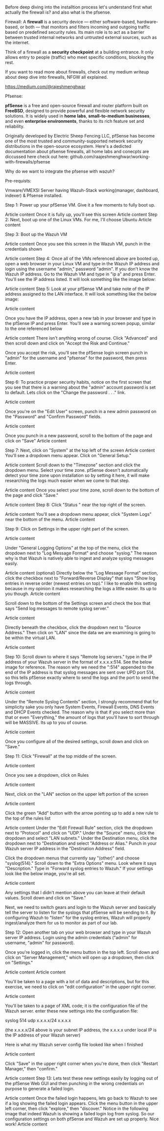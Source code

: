 Before deep diving into the installtion process let's understand first what actually the firewall is? and also what is the pfsense.

Firewall: 
A **firewall** is a security device — either software-based, hardware-based, or both — that monitors and filters incoming and outgoing traffic based on predefined security rules. Its main role is to act as a barrier between trusted internal networks and untrusted external sources, such as the internet.

Think of a firewall as a **security checkpoint** at a building entrance. It only allows entry to people (traffic) who meet specific conditions, blocking the rest.

If you want to read more about firewalls, check out my medium writeup about deep dive into firewalls, NFGW all explained.

https://medium.com/@rajeshmenghwar

Pfsense:


**pfSense** is a free and open-source firewall and router platform built on **FreeBSD**, designed to provide powerful and flexible network security solutions. It is widely used in **home labs**, **small-to-medium businesses**, and even **enterprise environments**, thanks to its rich feature set and reliability.

Originally developed by Electric Sheep Fencing LLC, pfSense has become one of the most trusted and community-supported network security distributions in the open-source ecosystem.
Here's a dedicted documentation about pfsense firewalls, all home labs and conecpts are diccussed here check out here:
github.com/raajeshmenghwar/working-with-firewalls/pfsense

Why do we want to integrate the pfsense with wazuh?

Pre-requists:

Vmware/VMEXSI Server having
Wazuh-Stack working(manager, dashboard, indexer)
& Pfsense installed.

Step 1: Power up your pfSense VM. Give it a few moments to fully boot up.


Article content
Once it is fully up, you'll see this screen
Article content
Step 2: Next, boot up one of the Linux VMs. For me, I'll choose Ubuntu
Article content
 
Step 3: Boot up the Wazuh VM
 
Article content
Once you see this screen in the Wazuh VM, punch in the credentials shown




Article content
Step 4: Once all of the VMs referenced above are booted up, open a web browser in your Linux VM and type in the Wazuh IP address and login using the username "admin," password "admin". If you don't know the Wazuh IP address. Go to the Wazuh VM and type in "ip a" and press Enter. You'll see the IP address listed. It will look something like the image below:


Article content
 Step 5: Look at your pfSense VM and take note of the IP address assigned to the LAN interface. It will look something like the below image:
 
Article content
 
Once you have the IP address, open a new tab in your browser and type in the pfSense IP and press Enter. You'll see a warning screen popup, similar to the one referenced below
 
Article content
There isn't anything wrong of course. Click "Advanced" and then scroll down and click on "Accept the Risk and Continue."


Once you accept the risk, you'll see the pfSense login screen punch in "admin" for the username and "pfsense" for the password, then press Enter.
 
Article content
 
Step 6: To practice proper security habits, notice on the first screen that you see that there is a warning about the "admin" account password is set to default. Lets click on the "Change the password . . ." link.
 
Article content
 
Once you're on the "Edit User" screen, punch in a new admin password on the "Password" and "Confirm Password" fields.
 
Article content
 
Once you punch in a new password, scroll to the bottom of the page and click on "Save"
Article content
 
Step 7: Next, click on "System" at the top left of the screen
Article content
You'll see a dropdown menu appear. Click on "General Setup."
 
Article content
 Scroll down to the "Timezone" section and click the dropdown menu. Select your time zone. pfSense doesn't automatically detect your time zone upon installation so by setting it here, it will make researching the logs much easier when we come to that step.




Article content
Once you select your time zone, scroll down to the bottom of the page and click "Save."
 
Article content
 Step 8: Click "Status " near the top right of the screen.
 
Article content
 You'll see a dropdown menu appear, click "System Logs" near the bottom of the menu.
Article content
 
Step 9: Click on Settings in the upper right part of the screen.


Article content
 
Under "General Logging Options" at the top of the menu, click the dropdown next to "Log Message Format" and choose "syslog." The reason why is that Wazuh is natively able to ingest and analyze syslog messages easily.




Article content
 (optional) Directly below the "Log Message Format" section, click the checkbox next to "Forward/Reverse Display" that says "Show log entries in reverse order (newest entries on top)." I like to enable this setting because in my opinion it makes researching the logs a little easier. Its up to you though. 
Article content
 
Scroll down to the bottom of the Settings screen and check the box that says "Send log messages to remote syslog server."
 
Article content
 
Directly beneath the checkbox, click the dropdown next to "Source Address." Then click on "LAN" since the data we are examining is going to be within the virtual LAN. 
 
Article content
 
Step 10: Scroll down to where it says "Remote log servers." type in the IP address of your Wazuh server in the format of x.x.x.x:514. See the below image for reference. The reason why we need the ":514" appended to the end of the IP address is that syslog messages are sent over UPD port 514, so this tells pfSense exactly where to send the logs and the port to send the logs through.




Article content
 
Under the "Remote Syslog Contents" section, I strongly recommend that for simplicity sake you only have System Events, Firewall Events, DNS Events and DHCP Events checked. The reason why is that if you select more than that or even "Everything," the amount of logs that you'll have to sort through will be MASSIVE. Its up to you of course.




Article content
 
Once you configure all of the desired settings, scroll down and click on "Save."
 
Step 11: Click "Firewall" at the top middle of the screen.
 
Article content
 
Once you see a dropdown, click on Rules
 
Article content
 
Next, click on the "LAN" section on the upper left portion of the screen
 
Article content
 
Click the green "Add" button with the arrow pointing up to add a new rule to the top of the rules list
 
Article content
 Under the "Edit Firewall Rule" section, click the dropdown next to "Protocol" and click on "UDP." Under the "Source" menu, click the dropdown and select "LAN subnets." Under the Destination menu, click the dropdown next to "Destination and select "Address or Alias." Punch in your Wazuh server IP address in the "Destination Address" field. 


Click the dropdown menus that currently say "(other)" and choose "syslog(514)." Scroll down to the "Extra Options" menu. Look where it says "Description." Type in "Forward syslog entries to Wazuh." If your settings look like the below image, you're all set. 


Article content


Any settings that I didn't mention above you can leave at their default values. Scroll down and click on "Save."
 
Next, we need to switch gears and login to the Wazuh server and basically tell the server to listen for the syslogs that pfSense will be sending to it. By configuring Wazuh to "listen" for the syslog entries, Wazuh will properly ingest/analyze them for us to monitor as part of our lab.
 
Step 12: Open another tab on your web browser and type in your Wazuh server IP address. Login using the admin credentials ("admin" for username, "admin" for password).




Once you're logged in, click the menu button in the top left. Scroll down and click on "Server Management," which will open up a dropdown, then click on "Settings."
 
Article content
Article content
 
You'll be taken to a page with a lot of data and descriptions, but for this exercise, we need to click on "edit configuration" in the upper right corner.
 
Article content
 
You'll be taken to a page of XML code; it is the configuration file of the Wazuh server. enter these new settings into the configuration file:
 
<remote>
 <connection>syslog</connection>
 <port>514</port>
 <protocol>udp</protocol>
 <allowed-ips>x.x.x.x/24</allowed-ips>
 <local_ip>x.x.x.x</local_ip>
</remote>


 (the x.x.x.x/24 above is your subnet IP address, the x.x.x.x under local IP is the IP address of your Wazuh server)
 
Here is what my Wazuh server config file looked like when I finished


Article content
 
Click "Save" in the upper right corner when you're done, then click "Restart Manager," then "confirm."
 
Article content
Step 13: Lets test these new settings easily by logging out of the pfSense Web GUI and then punching in the wrong credentials on purpose to generate a failed login.
 
Article content
Once the failed login happens, lets go back to Wazuh to see if a log showing the failed login appears.  Click the menu button in the upper left corner, then click "explore," then "discover." Notice in the following image that indeed Wazuh is showing a failed login log from syslog. So our configuration settings on both pfSense and Wazuh are set up properly. Nice work!
Article content
 
